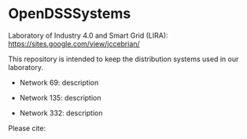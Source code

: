 # OpenDSSSystems
Laboratory of Industry 4.0 and Smart Grid (LIRA): https://sites.google.com/view/jccebrian/


This repository is intended to keep the distribution systems used in our laboratory.

- Network 69: description

- Network 135: description

- Network 332: description

Please cite: 
